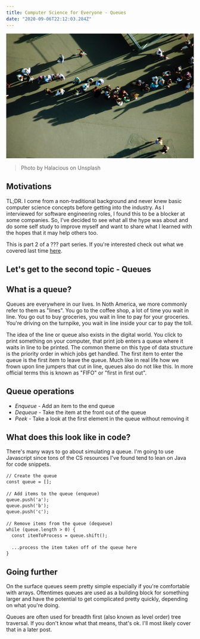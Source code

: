 ```yaml
---
title: Computer Science for Everyone - Queues
date: "2020-09-06T22:12:03.284Z"
---
```


![Bubbles](./queue.jpg)
>Photo by Halacious on Unsplash

## Motivations
TL;DR. I come from a non-traditional background and never knew basic computer science concepts before getting into the industry. As I interviewed for software engineering roles, I found this to be a blocker at some companies. So, I've decided to see what all the hype was about and do some self study to improve myself and want to share what I learned with the hopes that it may help others too.

This is part 2 of a ??? part series. If you're interested check out what we covered last time <a href="https://www.danielleheberling.xyz/blog/cs-bubble-sort/" target="_blank" rel="noopener noreferrer">here</a>.

## Let's get to the second topic - Queues
## What is a queue?
Queues are everywhere in our lives. In Noth America, we more commonly refer to them as "lines". You go to the coffee shop, a lot of time you wait in line. You go out to buy groceries, you wait in line to pay for your groceries. You're driving on the turnpike, you wait in line inside your car to pay the toll.

The idea of the line or queue also exists in the digital world. You click to print something on your computer, that print job enters a queue where it waits in line to be printed. The common theme on this type of data structure is the priority order in which jobs get handled. The first item to enter the queue is the first item to leave the queue. Much like in real life how we frown upon line jumpers that cut in line, queues also do not like this. In more official terms this is known as "FIFO" or "first in first out".

## Queue operations
- _Enqueue_ - Add an item to the end queue
- _Dequeue_ - Take the item at the front out of the queue
- _Peek_ - Take a look at the first element in the queue without removing it

## What does this look like in code?

There's many ways to go about simulating a queue. I'm going to use Javascript since tons of the CS resources I've found tend to lean on Java for code snippets.

```
// Create the queue
const queue = [];

// Add items to the queue (enqueue)
queue.push('a');
queue.push('b');
queue.push('c');

// Remove items from the queue (dequeue)
while (queue.length > 0) {
  const itemToProcess = queue.shift();

  ...process the item taken off of the queue here
}
```

## Going further
On the surface queues seem pretty simple especially if you're comfortable with arrays. Oftentimes queues are used as a building block for something larger and have the potential to get complicated pretty quickly, depending on what you're doing.

Queues are often used for breadth first (also known as level order) tree traversal. If you don't know what that means, that's ok. I'll most likely cover that in a later post.